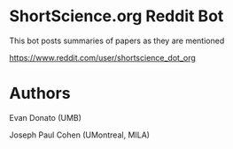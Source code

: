 # ShortScience.org Reddit Bot

This bot posts summaries of papers as they are mentioned

https://www.reddit.com/user/shortscience_dot_org

# Authors

Evan Donato (UMB)

Joseph Paul Cohen (UMontreal, MILA)
